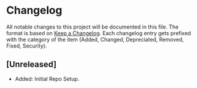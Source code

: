 # Changelog

All notable changes to this project will be documented in this file. The format is based on [Keep a Changelog](https://keepachangelog.com/en/1.0.0/). Each changelog entry gets prefixed with the category of the item (Added, Changed, Depreciated, Removed, Fixed, Security).

## [Unreleased]

- Added: Initial Repo Setup.
